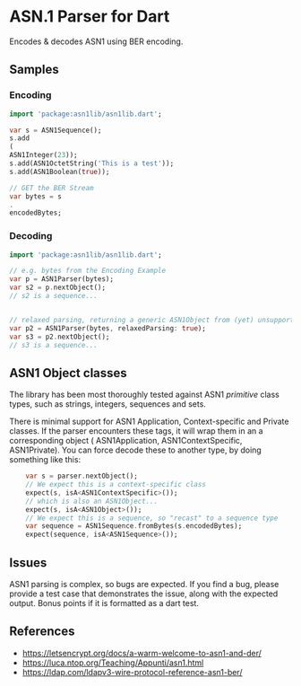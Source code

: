 # ASN.1 Parser for Dart

Encodes & decodes ASN1 using BER encoding.

## Samples

### Encoding

```dart
import 'package:asn1lib/asn1lib.dart';

var s = ASN1Sequence();
s.add
(
ASN1Integer(23));
s.add(ASN1OctetString('This is a test'));
s.add(ASN1Boolean(true));

// GET the BER Stream
var bytes = s
.
encodedBytes;
```

### Decoding

```dart
import 'package:asn1lib/asn1lib.dart';

// e.g. bytes from the Encoding Example
var p = ASN1Parser(bytes);
var s2 = p.nextObject();
// s2 is a sequence...


// relaxed parsing, returning a generic ASN1Object from (yet) unsupported structures, instead of throwing
var p2 = ASN1Parser(bytes, relaxedParsing: true);
var s3 = p2.nextObject();
// s3 is a sequence...
```

## ASN1 Object classes

The library has been most thoroughly tested against ASN1 _primitive_ class types, such as strings,
integers,
sequences and sets.

There is minimal support for ASN1 Application, Context-specific and Private classes. If the parser
encounters
these tags, it will wrap them in an a corresponding object ( ASN1Application, ASN1ContextSpecific,
ASN1Private). You
can force decode these to another type, by doing something like this:

```dart 
    var s = parser.nextObject();
    // We expect this is a context-specific class
    expect(s, isA<ASN1ContextSpecific>());
    // which is also an ASN1Object...
    expect(s, isA<ASN1Object>());
    // We expect this is a sequence, so "recast" to a sequence type
    var sequence = ASN1Sequence.fromBytes(s.encodedBytes);
    expect(sequence, isA<ASN1Sequence>()); 
```

## Issues

ASN1 parsing is complex, so bugs are expected. If you find a bug, please provide a test case
that demonstrates the issue, along with the
expected output. Bonus points if it is formatted as a dart test.

## References

* https://letsencrypt.org/docs/a-warm-welcome-to-asn1-and-der/
* https://luca.ntop.org/Teaching/Appunti/asn1.html
* https://ldap.com/ldapv3-wire-protocol-reference-asn1-ber/